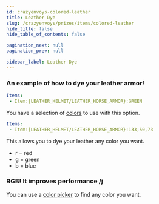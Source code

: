 ```yaml
---
id: crazyenvoys-colored-leather
title: Leather Dye
slug: /crazyenvoys/prizes/items/colored-leather
hide_title: false
hide_table_of_contents: false

pagination_next: null
pagination_prev: null

sidebar_label: Leather Dye
---
```

### An example of how to dye your leather armor!
```yml
Items:
 - Item:{LEATHER_HELMET/LEATHER_HORSE_ARMOR}:GREEN
```
You have a selection of [colors](https://jd.papermc.io/paper/1.20/org/bukkit/Color.html) to use with this option.

```yml
Items:
 - Item:{LEATHER_HELMET/LEATHER_HORSE_ARMOR}:133,50,73
```
This allows you to dye your leather any color you want.

* r = red
* g = green
* b = blue

### RGB! It improves performance /j
You can use a [color picker](https://htmlcolorcodes.com/color-picker/) to find any color you want.